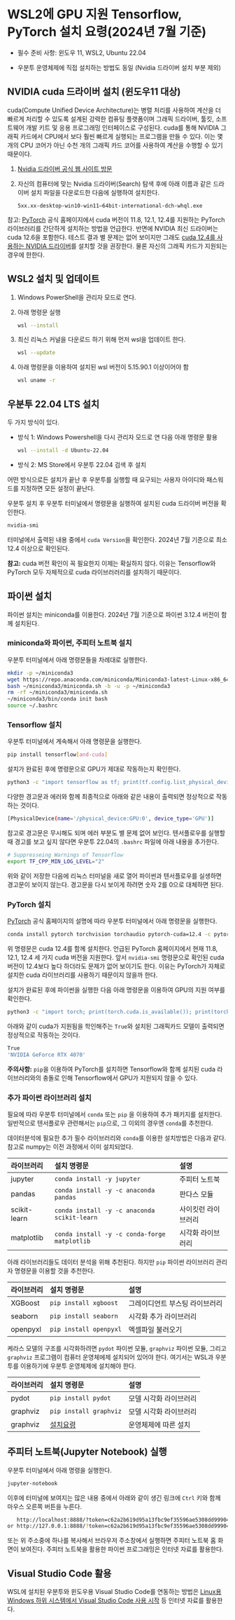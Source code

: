 # WSL2에 GPU 지원 Tensorflow, PyTorch 설치 요령(2024년 7월 기준)

- 필수 준비 사항: 윈도우 11, WSL2, Ubuntu 22.04

- 우분투 운영체제에 직접 설치하는 방법도 동일 (Nvidia 드라이버 설치 부분 제외)

## NVIDIA cuda 드라이버 설치 (윈도우11 대상)

cuda(Compute Unified Device Architecture)는 병렬 처리를 사용하여 계산을 더 빠르게 처리할 수 있도록 설계된 강력한 컴퓨팅 플랫폼이며
그래픽 드라이버, 툴킷, 소프트웨어 개발 키트 및 응용 프로그래밍 인터페이스로 구성된다. cuda를 통해 NVIDIA 그래픽 카드에서 CPU에서 보다 훨씬 빠르게 실행되는 프로그램을 만들 수 있다. 이는 몇 개의 CPU 코어가 아닌 수천 개의 그래픽 카드 코어를 사용하여 계산을 수행할 수 있기 때문이다.

1. [Nvidia 드라이버 공식 웹 사이트 방문](https://www.nvidia.com/Download/index.aspx?lang=en-us)
1. 자신의 컴퓨터에 맞는 Nvidia 드라이버(Search) 탐색 후에 아래 이름과 같은 드라이버 설치 파일을 
    다운로드한 다음에 실행하여 설치한다.

    ```
    5xx.xx-desktop-win10-win11–64bit-international-dch-whql.exe
    ```

참고: [PyTorch](https://pytorch.org/get-started/locally/) 공식 홈페이지에서 cuda 버전이
11.8, 12.1, 12.4를 지원하는 PyTorch 라이브러리를 간단하게 설치하는 방법을 언급한다.
반면에 NVIDIA 최신 드라이버는 cuda 12.6을 포함한다. 테스트 결과 별 문제는 없어 보이지만
그래도 [cuda 12.4를 사용하는 NVIDIA 드라이버](https://www.nvidia.com/ko-kr/drivers/details/224483/)를 
설치할 것을 권장한다. 물론 자신의 그래픽 카드가 지원되는 경우에 한한다.

## WSL2 설치 및 업데이트

1. Windows PowerShell을 관리자 모드로 연다.
1. 아래 명령문 실행

   ```bash
   wsl --install
   ```

1. 최신 리눅스 커널을 다운로드 하기 위해 먼저 wsl을 업데이트 한다.

    ```bash
    wsl --update
    ```
        
1. 아래 명령문을 이용하여 설치된 wsl 버전이 5.15.90.1 이상이어야 함

    ```bash
    wsl uname -r
    ```

## 우분투 22.04 LTS 설치

두 가지 방식이 있다.

- 방식 1: Windows Powershell을 다시 관리자 모드로 연 다음 아래 명령문 활용

    ```bash
    wsl --install -d Ubuntu-22.04
    ```

- 방식 2:  MS Store에서 우분투 22.04 검색 후 설치

어떤 방식으로든 설치가 끝난 후 우분투를 실행할 때 요구되는 사용자 아이디와 패스워드를 지정하면
모든 설정이 끝난다.

우분투 설치 후 우분투 터미널에서 명령문을 실행하여 설치된 cuda 드라이버 버전을 확인한다.

```bash
nvidia-smi
```

터미널에서 출력된 내용 중에서 `cuda Version`을 확인한다. 
2024년 7월 기준으로 최소 12.4 이상으로 확인된다.

**참고:** cuda 버전 확인이 꼭 필요한지 이제는 확실하지 않다. 
이유는 Tensorflow와 PyTorch 모두 자체적으로 cuda 라이브러러리를 설치하기 때문이다.


## 파이썬 설치

파이썬 설치는 miniconda를 이용한다.
2024년 7월 기준으로 파이썬 3.12.4 버전이 함께 설치된다.

### miniconda와 파이썬, 주피터 노트북 설치

우분투 터미널에서 아래 명령문들을 차례대로 실행한다.

```bash
mkdir -p ~/miniconda3
wget https://repo.anaconda.com/miniconda/Miniconda3-latest-Linux-x86_64.sh -O ~/miniconda3/miniconda.sh
bash ~/miniconda3/miniconda.sh -b -u -p ~/miniconda3
rm -rf ~/miniconda3/miniconda.sh
~/miniconda3/bin/conda init bash
source ~/.bashrc
```

### Tensorflow 설치

우분투 터미널에서 계속해서 아래 명령문을 실행한다.

```bash
pip install tensorflow[and-cuda]
```

설치가 완료된 후에 명령문으로 GPU가 제대로 작동하는지 확인한다.

```bash
python3 -c "import tensorflow as tf; print(tf.config.list_physical_devices('GPU'))"
```

다양한 경고문과 에러와 함께 최종적으로 아래와 같은 내용이 출력되면 정상적으로 작동하는 것이다.

```bash
[PhysicalDevice(name='/physical_device:GPU:0', device_type='GPU')]
```

참고로 경고문은 무시해도 되며 에러 부분도 별 문제 없어 보인다.
텐서플로우를 실행할 때 경고를 보고 싶지 않다면 우분투 22.04의 `.bashrc` 파일에 아래 내용을 추가한다.

```bash
# Suppresseing Warnings of Tensorflow
export TF_CPP_MIN_LOG_LEVEL="2"
```

위와 같이 저장한 다음에 리눅스 터미널을 새로 열어 파이썬과 텐서플로우를 실생하면 경고문이 보이지 않는다.
경고문을 다시 보이게 하려면 숫자 2를 0으로 대체하면 된다.

### PyTorch 설치

[PyTorch](https://pytorch.org/get-started/locally/) 공식 홈페이지의 설명에 따라 우분투 터미널에서 아래 명령문을 실행한다.

```bash
conda install pytorch torchvision torchaudio pytorch-cuda=12.4 -c pytorch -c nvidia
```

위 명령문은 cuda 12.4를 함께 설치한다.
언급된 PyTorch 홈페이지에서 현재 11.8, 12.1, 12.4 세 가지 cuda 버전을 지원한다.
앞서 `nvidia-smi` 명령문으로 확인된 cuda 버전이 12.4보다 높다 하더라도 문제가 없어 보이기도 한다.
이유는 PyTorch가 자체로 설치한 cuda 라이브러리를 사용하기 때문이지 않을까 한다.

설치가 완료된 후에 파이썬을 실행한 다음 아래 명령문을 이용하여 GPU의 지원 여부를 확인한다.

```bash
python3 -c "import torch; print(torch.cuda.is_available()); print(torch.cuda.get_device_name(0))"
```

아래와 같이 cuda가 지원됨을 학인해주는 `True`와 설치된 그래픽카드 모델이 출력되면 정상적으로 작동하는 것이다.

```bash
True
'NVIDIA GeForce RTX 4070'
```

**주의사항:** 
`pip`을 이용하여 PyTorch를 설치하면 Tensorflow와 함께
설치된 cuda 라이브러리와의 충돌로 인해 Tensorflow에서 GPU가 지원되지 않을 수 있다.

### 추가 파이썬 라이브러리 설치

필요에 따라 우분투 터미널에서 `conda` 또는 `pip` 을 이용하여 추가 패키지를 설치한다.
일반적으로 텐서플로우 관련해서는 `pip`으로, 그 이외의 경우엔 `conda`를 추천한다.

데이터분석에 필요한 추가 필수 라이브러리와 `conda`를 이용한 설치방법은 다음과 같다.
참고로 numpy는 이전 과정에서 이미 설치되었다.

| 라이브러리 | 설치 명령문 | 설명 |
| :--- | :--- | :--- |
| jupyter | `conda install -y jupyter` | 주피터 노트북 |
| pandas | `conda install -y -c anaconda pandas` | 판다스 모듈 |
| scikit-learn | `conda install -y -c anaconda scikit-learn` | 사이킷런 라이브러리 |
| matplotlib | `conda install -y -c conda-forge matplotlib` | 시각화 라이브러리 |

아래 라이브러리들도 데이터 분석을 위해 추천된다.
하지만 `pip` 파이썬 라이브러리 관리자 명령문을 이용할 것을 추천한다.

| 라이브러리 | 설치 명령문 | 설명 |
| :--- | :--- | :--- |
| XGBoost | `pip install xgboost` | 그레이디언트 부스팅 라이브러리|
| seaborn | `pip install seaborn` | 시각화 추가 라이브러리 |
| openpyxl | `pip install openpyxl` | 엑셀파일 불러오기 |

케라스 모델의 구조를 시각화하려면 `pydot` 파이썬 모듈, `graphviz` 파이썬 모듈, 
그리고 `graphviz` 프로그램이 컴퓨터 운영체에제 설치되어 있어야 한다.
여기서는 WSL과 우분투를 이용하기에 우분투 운영체제에 설치해야 한다.

| 라이브러리 | 설치 명령문 | 설명 |
| :--- | :--- | :--- |
| pydot | `pip install pydot` | 모델 시각화 라이브러리 |
| graphviz | `pip install graphviz` | 모델 시각화 라이브러리 |
| graphviz | [설치요령](https://graphviz.gitlab.io/download/) | 운영체제에 따른 설치 |

## 주피터 노트북(Jupyter Notebook) 실행

우분투 터미널에서 아래 명령을 실행한다. 

```bash
jupyter-notebook
```

이후에 터미널에 보여지는 많은 내용 중에서 아래와 같이 생긴 링크에 `Ctrl` 키와 함께 마우스 오른쪽 버튼을 누른다.

```bash
   http://localhost:8888/?token=c62a2b619d95a13fbc9ef35596ae5308dd99904525a67d8c
or http://127.0.0.1:8888/?token=c62a2b619d95a13fbc9ef35596ae5308dd99904525a67d8c
```  

또는 위 주소중에 하나를 복사해서 브라우저 주소창에서 실행하면 주피터 노트북 홈 화면이 보여진다.
주피터 노트북을 활용한 파이썬 프로그래밍은 인터넷 자료를 활용한다.

## Visual Studio Code 활용

WSL에 설치된 우분투와 윈도우용 Visual Studio Code를 연동하는 방법은
[Linux용 Windows 하위 시스템에서 Visual Studio Code 사용 시작](https://learn.microsoft.com/ko-kr/windows/wsl/tutorials/wsl-vscode) 등 인터넷 자료를 활용한다.